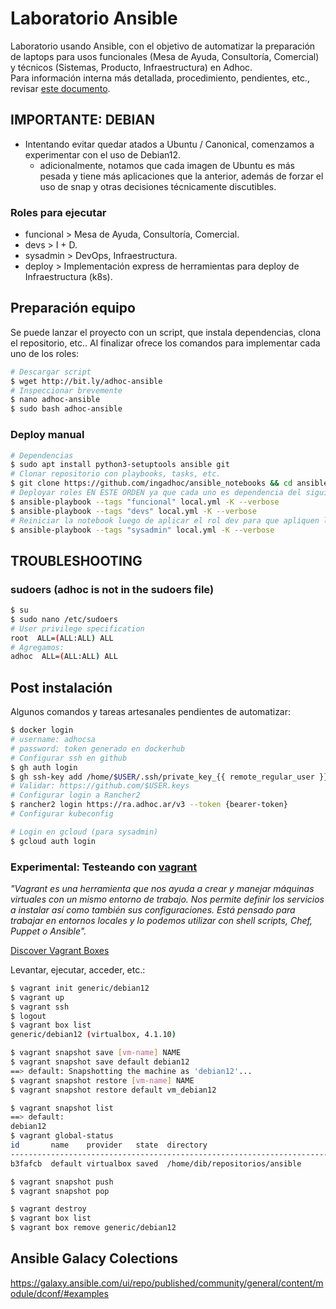 # Laboratorio Ansible

Laboratorio usando Ansible, con el objetivo de automatizar la preparación de laptops para usos funcionales (Mesa de Ayuda, Consultoría, Comercial) y técnicos (Sistemas, Producto, Infraestructura) en Adhoc.  
Para información interna más detallada, procedimiento, pendientes, etc., revisar [este documento](https://docs.google.com/document/d/1TY5cQnNCOAxVRk4fFKHlBfWAa5qECUpH1jIjoCY0M4s/).

## IMPORTANTE: DEBIAN

- Intentando evitar quedar atados a Ubuntu / Canonical, comenzamos a experimentar con el uso de Debian12.
  - adicionalmente, notamos que cada imagen de Ubuntu es más pesada y tiene más aplicaciones que la anterior, además de forzar el uso de snap y otras decisiones técnicamente discutibles.

### Roles para ejecutar

- funcional > Mesa de Ayuda, Consultoría, Comercial.
- devs > I + D.
- sysadmin > DevOps, Infraestructura.
- deploy > Implementación express de herramientas para deploy de Infraestructura (k8s).

## Preparación equipo

Se puede lanzar el proyecto con un script, que instala dependencias, clona el repositorio, etc.. Al finalizar ofrece los comandos para implementar cada uno de los roles:

```bash
# Descargar script
$ wget http://bit.ly/adhoc-ansible
# Inspeccionar brevemente
$ nano adhoc-ansible
$ sudo bash adhoc-ansible
```

### Deploy manual

```bash
# Dependencias
$ sudo apt install python3-setuptools ansible git
# Clonar repositorio con playbooks, tasks, etc.
$ git clone https://github.com/ingadhoc/ansible_notebooks && cd ansible_notebooks
# Deployar roles EN ESTE ORDEN ya que cada uno es dependencia del siguiente
$ ansible-playbook --tags "funcional" local.yml -K --verbose
$ ansible-playbook --tags "devs" local.yml -K --verbose
# Reiniciar la notebook luego de aplicar el rol dev para que apliquen los cambios y configuraciones (docker as root por ejemplo)
$ ansible-playbook --tags "sysadmin" local.yml -K --verbose
```

## TROUBLESHOOTING

### sudoers (adhoc is not in the sudoers file)

```bash
$ su
$ sudo nano /etc/sudoers
# User privilege specification
root  ALL=(ALL:ALL) ALL
# Agregamos:
adhoc  ALL=(ALL:ALL) ALL
```

## Post instalación

Algunos comandos y tareas artesanales pendientes de automatizar:

```bash
$ docker login
# username: adhocsa
# password: token generado en dockerhub
# Configurar ssh en github
$ gh auth login
$ gh ssh-key add /home/$USER/.ssh/private_key_{{ remote_regular_user }}.pub
# Validar: https://github.com/$USER.keys
# Configurar login a Rancher2
$ rancher2 login https://ra.adhoc.ar/v3 --token {bearer-token}
# Configurar kubeconfig

# Login en gcloud (para sysadmin)
$ gcloud auth login
```

### Experimental: Testeando con [vagrant](vagrantup.com)

_"Vagrant es una herramienta que nos ayuda a crear y manejar máquinas virtuales con un mismo entorno de trabajo. Nos permite definir los servicios a instalar así como también sus configuraciones. Está pensado para trabajar en entornos locales y lo podemos utilizar con shell scripts, Chef, Puppet o Ansible"._

[Discover Vagrant Boxes](https://app.vagrantup.com/boxes/search)

Levantar, ejecutar, acceder, etc.:

```sh
$ vagrant init generic/debian12
$ vagrant up
$ vagrant ssh
$ logout
$ vagrant box list
generic/debian12 (virtualbox, 4.1.10)

$ vagrant snapshot save [vm-name] NAME
$ vagrant snapshot save default debian12
==> default: Snapshotting the machine as 'debian12'...
$ vagrant snapshot restore [vm-name] NAME
$ vagrant snapshot restore default vm_debian12

$ vagrant snapshot list
==> default:
debian12
$ vagrant global-status
id       name    provider   state  directory
-----------------------------------------------------------------------
b3fafcb  default virtualbox saved  /home/dib/repositorios/ansible

$ vagrant snapshot push
$ vagrant snapshot pop

$ vagrant destroy
$ vagrant box list
$ vagrant box remove generic/debian12
```
## Ansible Galacy Colections

https://galaxy.ansible.com/ui/repo/published/community/general/content/module/dconf/#examples